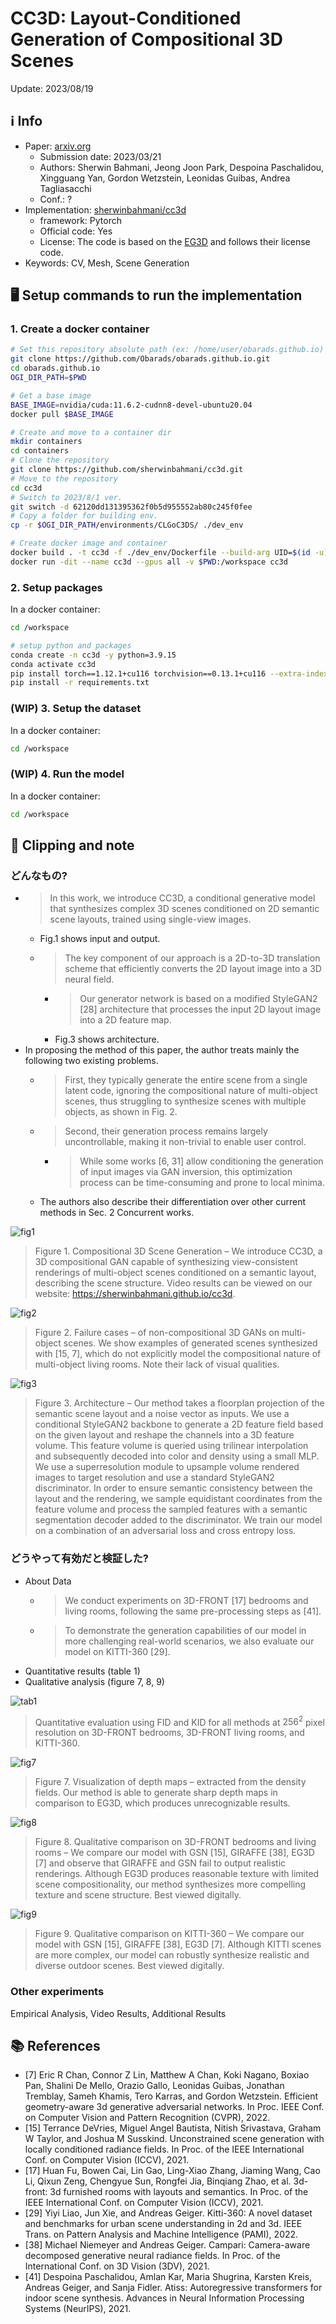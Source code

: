 # CC3D: Layout-Conditioned Generation of Compositional 3D Scenes

Update: 2023/08/19

## ℹ️ Info
- Paper: [arxiv.org](https://arxiv.org/abs/2303.12074)
  - Submission date: 2023/03/21
  - Authors: Sherwin Bahmani, Jeong Joon Park, Despoina Paschalidou, Xingguang Yan, Gordon Wetzstein, Leonidas Guibas, Andrea Tagliasacchi
  - Conf.: ?
- Implementation: [sherwinbahmani/cc3d](https://github.com/sherwinbahmani/cc3d)
  - framework: Pytorch
  - Official code: Yes
  - License: The code is based on the [EG3D](https://github.com/NVlabs/eg3d) and follows their license code.
- Keywords: CV, Mesh, Scene Generation

## 🖥️ Setup commands to run the implementation
### 1. Create a docker container
```bash
# Set this repository absolute path (ex: /home/user/obarads.github.io)
git clone https://github.com/Obarads/obarads.github.io.git
cd obarads.github.io
OGI_DIR_PATH=$PWD

# Get a base image
BASE_IMAGE=nvidia/cuda:11.6.2-cudnn8-devel-ubuntu20.04
docker pull $BASE_IMAGE

# Create and move to a container dir
mkdir containers
cd containers
# Clone the repository
git clone https://github.com/sherwinbahmani/cc3d.git
# Move to the repository
cd cc3d
# Switch to 2023/8/1 ver.
git switch -d 62120dd131395362f0b5d955552ab80c245f0fee
# Copy a folder for building env.
cp -r $OGI_DIR_PATH/environments/CLGoC3DS/ ./dev_env

# Create docker image and container
docker build . -t cc3d -f ./dev_env/Dockerfile --build-arg UID=$(id -u) --build-arg GID=$(id -g) --build-arg BASE_IMAGE=$BASE_IMAGE
docker run -dit --name cc3d --gpus all -v $PWD:/workspace cc3d
```

### 2. Setup packages
In a docker container:
```bash
cd /workspace

# setup python and packages
conda create -n cc3d -y python=3.9.15
conda activate cc3d
pip install torch==1.12.1+cu116 torchvision==0.13.1+cu116 --extra-index-url https://download.pytorch.org/whl/cu116
pip install -r requirements.txt
```

### (WIP) 3. Setup the dataset
In a docker container:
```bash
cd /workspace
```

### (WIP) 4. Run the model
In a docker container:
```bash
cd /workspace
```

## 📝 Clipping and note
### どんなもの? 
- > In this work, we introduce CC3D, a conditional generative model that synthesizes complex 3D scenes conditioned on 2D semantic scene layouts, trained using single-view images.
  - Fig.1 shows input and output.
  - > The key component of our approach is a 2D-to-3D translation scheme that efficiently converts the 2D layout image into a 3D neural field.
    - > Our generator network is based on a modified StyleGAN2 [28] architecture that processes the input 2D layout image into a 2D feature map.
    - Fig.3 shows architecture.
- In proposing the method of this paper, the author treats mainly the following two existing problems.
  - > First, they typically generate the entire scene from a single latent code, ignoring the compositional nature of multi-object scenes, thus struggling to synthesize scenes with multiple objects, as shown in Fig. 2.
  - > Second, their generation process remains largely uncontrollable, making it non-trivial to enable user control.
    - > While some works [6, 31] allow conditioning the generation of input images via GAN inversion, this optimization process can be time-consuming and prone to local minima.
  - The authors also describe their differentiation over other current methods in Sec. 2 Concurrent works.

![fig1](img/CLGoC3DS/fig1.png)
> Figure 1. Compositional 3D Scene Generation – We introduce CC3D, a 3D compositional GAN capable of synthesizing view-consistent renderings of multi-object scenes conditioned on a semantic layout, describing the scene structure.  Video results can be viewed on our website: https://sherwinbahmani.github.io/cc3d.

![fig2](img/CLGoC3DS/fig2.png)
> Figure 2. Failure cases – of non-compositional 3D GANs on multi-object scenes. We show examples of generated scenes synthesized with [15, 7], which do not explicitly model the compositional nature of multi-object living rooms. Note their lack of visual qualities.

![fig3](img/CLGoC3DS/fig3.png)
> Figure 3. Architecture – Our method takes a floorplan projection of the semantic scene layout and a noise vector as inputs.  We use a conditional StyleGAN2 backbone to generate a 2D feature field based on the given layout and reshape the channels into a 3D feature volume. This feature volume is queried using trilinear interpolation and subsequently decoded into color and density using a small MLP. We use a superresolution module to upsample volume rendered images to target resolution and use a standard StyleGAN2 discriminator. In order to ensure semantic consistency between the layout and the rendering, we sample equidistant coordinates from the feature volume and process the sampled features with a semantic segmentation decoder added to the discriminator. We train our model on a combination of an adversarial loss and cross entropy loss.

### どうやって有効だと検証した?
- About Data
  - > We  conduct  experiments  on  3D-FRONT [17] bedrooms and living rooms, following the same pre-processing steps as [41].
  - > To demonstrate the generation capabilities of our model in more challenging real-world scenarios, we also evaluate our model on KITTI-360 [29].
- Quantitative results (table 1)
- Qualitative analysis (figure 7, 8, 9)

![tab1](img/CLGoC3DS/tab1.png)
> Quantitative evaluation using FID and KID for all methods at $256^2$ pixel resolution on 3D-FRONT bedrooms, 3D-FRONT living rooms, and KITTI-360.

![fig7](img/CLGoC3DS/fig7.png)
> Figure 7. Visualization of depth maps – extracted from the density fields.  Our method is able to generate sharp depth maps in comparison to EG3D, which produces unrecognizable results.

![fig8](img/CLGoC3DS/fig8.png)
> Figure 8. Qualitative comparison on 3D-FRONT bedrooms and living rooms – We compare our model with GSN [15], GIRAFFE [38], EG3D [7] and observe that GIRAFFE and GSN fail to output realistic renderings. Although EG3D produces reasonable texture with limited scene compositionality, our method synthesizes more compelling texture and scene structure. Best viewed digitally.

![fig9](img/CLGoC3DS/fig9.png)
> Figure 9. Qualitative comparison on KITTI-360 – We compare our model with GSN [15], GIRAFFE [38], EG3D [7]. Although KITTI scenes are more complex, our model can robustly synthesize realistic and diverse outdoor scenes. Best viewed digitally.

### Other experiments
Empirical Analysis, Video Results, Additional Results

## 📚 References
- [7] Eric R Chan, Connor Z Lin, Matthew A Chan, Koki Nagano, Boxiao  Pan,  Shalini  De  Mello,  Orazio  Gallo,  Leonidas Guibas,  Jonathan Tremblay,  Sameh Khamis,  Tero Karras, and Gordon Wetzstein. Efficient geometry-aware 3d generative adversarial networks. In Proc. IEEE Conf. on Computer Vision and Pattern Recognition (CVPR), 2022.
- [15] Terrance DeVries, Miguel Angel Bautista, Nitish Srivastava, Graham W Taylor, and Joshua M Susskind.  Unconstrained scene generation with locally conditioned radiance fields. In Proc. of the IEEE International Conf. on Computer Vision (ICCV), 2021.
- [17] Huan Fu, Bowen Cai, Lin Gao, Ling-Xiao Zhang, Jiaming Wang,  Cao  Li,  Qixun  Zeng,  Chengyue  Sun,  Rongfei  Jia, Binqiang Zhao,  et al.   3d-front:  3d furnished rooms with layouts and semantics.  In Proc. of the IEEE International Conf. on Computer Vision (ICCV), 2021.
- [29] Yiyi Liao, Jun Xie, and Andreas Geiger. Kitti-360: A novel dataset and benchmarks for urban scene understanding in 2d and 3d. IEEE Trans. on Pattern Analysis and Machine Intelligence (PAMI), 2022.
- [38] Michael Niemeyer and Andreas Geiger.  Campari: Camera-aware decomposed generative neural radiance fields. In Proc. of the International Conf. on 3D Vision (3DV), 2021.
- [41] Despoina Paschalidou, Amlan Kar, Maria Shugrina, Karsten Kreis, Andreas Geiger, and Sanja Fidler. Atiss: Autoregressive transformers for indoor scene synthesis. Advances in Neural Information Processing Systems (NeurIPS), 2021.

